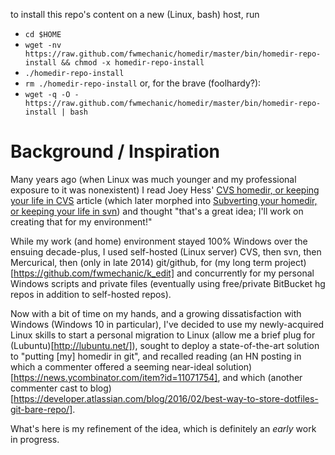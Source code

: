 to install this repo's content on a new (Linux, bash) host, run
 * `cd $HOME`
 * `wget -nv https://raw.github.com/fwmechanic/homedir/master/bin/homedir-repo-install && chmod -x homedir-repo-install`
 * `./homedir-repo-install`
 * `rm ./homedir-repo-install`
or, for the brave (foolhardy?):
 * `wget -q -O - https://raw.github.com/fwmechanic/homedir/master/bin/homedir-repo-install | bash`

# Background / Inspiration

Many years ago (when Linux was much younger and my professional exposure to it was
nonexistent) I read Joey Hess' [CVS homedir, or keeping your life in
CVS](https://joeyh.name/cvshome/) article (which later morphed into [Subverting your
homedir, or keeping your life in svn](http://joeyh.name/svnhome/)) and
thought "that's a great idea; I'll work on creating that for my environment!"

While my work (and home) environment stayed 100% Windows over the ensuing
decade-plus, I used self-hosted (Linux server) CVS, then svn, then
Mercurical, then (only in late 2014) git/github, for (my long term
project)[https://github.com/fwmechanic/k_edit] and concurrently for my
personal Windows scripts and private files (eventually using free/private
BitBucket hg repos in addition to self-hosted repos).

Now with a bit of time on my hands, and a growing dissatisfaction with
Windows (Windows 10 in particular), I've decided to use my newly-acquired
Linux skills to start a personal migration to Linux (allow me a brief plug
for (Lubuntu)[http://lubuntu.net/]), sought to deploy a state-of-the-art
solution to "putting [my] homedir in git", and recalled reading (an HN
posting in which a commenter offered a seeming near-ideal
solution)[https://news.ycombinator.com/item?id=11071754], and which (another
commenter cast to
blog)[https://developer.atlassian.com/blog/2016/02/best-way-to-store-dotfiles-git-bare-repo/].

What's here is my refinement of the idea, which is definitely an _early_ work in progress.
